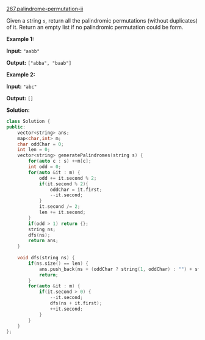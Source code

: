 [267.palindrome-permutation-ii](https://leetcode.com/problems/palindrome-permutation-ii/)  

Given a string `s`, return all the palindromic permutations (without duplicates) of it. Return an empty list if no palindromic permutation could be form.

**Example 1:**

  
**Input:** `"aabb"`
  
**Output:** `["abba", "baab"]`

**Example 2:**

  
**Input:** `"abc"`
  
**Output:** `[]`  



**Solution:**  

```cpp
class Solution {
public:
    vector<string> ans;
    map<char,int> m;
    char oddChar = 0;
    int len = 0;
    vector<string> generatePalindromes(string s) {
        for(auto c : s) ++m[c];
        int odd = 0;
        for(auto &it : m) {
            odd += it.second % 2;
            if(it.second % 2){
                oddChar = it.first;
                --it.second;
            }
            it.second /= 2;
            len += it.second;
        }
        if(odd > 1) return {};
        string ns;
        dfs(ns);
        return ans;
    }
    
    void dfs(string ns) {
        if(ns.size() == len) {
            ans.push_back(ns + (oddChar ? string(1, oddChar) : "") + string(ns.rbegin(), ns.rend()));
            return;
        }
        for(auto &it : m) {
            if(it.second > 0) {
                --it.second;
                dfs(ns + it.first);
                ++it.second;
            }
        }
    }
};
```
      
